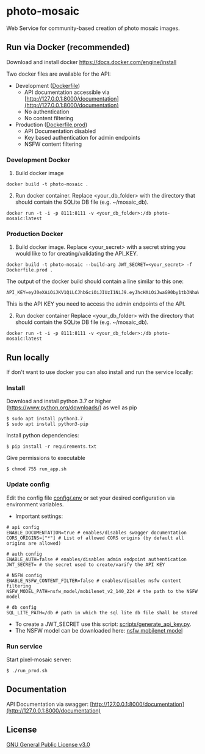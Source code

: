 # photo-mosaic

Web Service for community-based creation of photo mosaic images.

## Run via Docker (recommended)

Download and install docker https://docs.docker.com/engine/install

Two docker files are available for the API:

- Development ([Dockerfile](Dockerfile))
  - API documentation accessible via
    [http://127.0.0.1:8000/documentation](http://127.0.0.1:8000/documentation)
  - No authentication
  - No content filtering
- Production ([Dockerfile.prod](Dockerfile.prod))
  - API Documentation disabled
  - Key based authentication for admin endpoints
  - NSFW content filtering

### Development Docker

1. Build docker image

```shell
docker build -t photo-mosaic .
```

2. Run docker container. Replace <your_db_folder> with the directory that should contain
   the SQLite DB file (e.g. ~/mosaic_db).

```shell
docker run -t -i -p 8111:8111 -v <your_db_folder>:/db photo-mosaic:latest
```

### Production Docker

1. Build docker image. Replace <your_secret> with a secret string you would like to for
   creating/validating the API_KEY.

```shell
docker build -t photo-mosaic --build-arg JWT_SECRET=<your_secret> -f Dockerfile.prod .
```

The output of the docker build should contain a line similar to this one:

```shell
API_KEY=eyJ0eXAiOiJKV1QiLCJhbGciOiJIUzI1NiJ9.eyJhcHAiOiJwaG90by1tb3NhaWMiLCJpZCI6InBob3RvLW1vc2FpYy1hZG1pbiIsImV4cCI6MTY4OTI3OTU2NH0.A80yxWZ0rjvIi98qYZ0x1pyf1l2jH4YQExW75t2rrlU
```

This is the API KEY you need to access the admin endpoints of the API.

2. Run docker container Replace <your_db_folder> with the directory that should contain
   the SQLite DB file (e.g. ~/mosaic_db).

```shell
docker run -t -i -p 8111:8111 -v <your_db_folder>:/db photo-mosaic:latest
```

## Run locally

If don't want to use docker you can also install and run the service locally:

### Install

Download and install python 3.7 or higher (https://www.python.org/downloads/) as well as
pip

```shell
$ sudo apt install python3.7
$ sudo apt install python3-pip
```

Install python dependencies:

```shell
$ pip install -r requirements.txt
```

Give permissions to executable

```shell
$ chmod 755 run_app.sh
```

### Update config

Edit the config file [config/.env](config/.env) or set your desired configuration via
environment variables.

- Important settings:

```shell
# api config
ENABLE_DOCUMENTATION=true # enables/disables swagger documentation
CORS_ORIGINS=["*"] # List of allowed CORS origins (by default all origins are allowed)

# auth config
ENABLE_AUTH=false # enables/disables admin endpoint authentication
JWT_SECRET= # the secret used to create/varify the API KEY

# NSFW config
ENABLE_NSFW_CONTENT_FILTER=false # enables/disables nsfw content filtering
NSFW_MODEL_PATH=nsfw_model/mobilenet_v2_140_224 # the path to the NSFW model

# db config
SQL_LITE_PATH=/db # path in which the sql lite db file shall be stored
```

- To create a JWT_SECRET use this script:
  [scripts/generate_api_key.py](scripts/generate_api_key.py).
- The NSFW model can be downloaded here:
  [nsfw mobilenet model](https://github.com/GantMan/nsfw_model/releases/download/1.1.0/nsfw_mobilenet_v2_140_224.zip)

### Run service

Start pixel-mosaic server:

```shell
$ ./run_prod.sh
```

## Documentation

API Documentation via swagger:
[http://127.0.0.1:8000/documentation](http://127.0.0.1:8000/documentation)

## License

[GNU General Public License v3.0](LICENSE)
